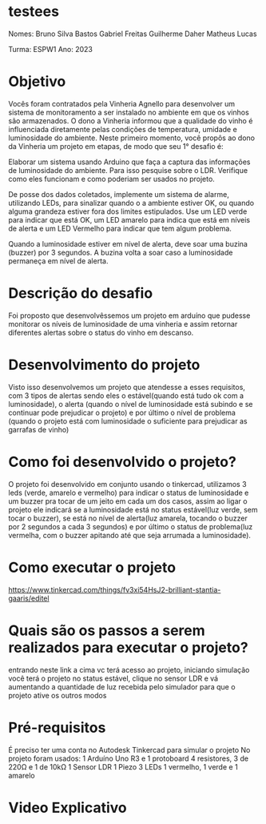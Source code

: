 # testees

Nomes:
Bruno Silva Bastos
Gabriel Freitas
Guilherme Daher
Matheus Lucas

Turma: ESPW1
Ano: 2023

# Objetivo
Vocês foram contratados pela Vinheria Agnello para desenvolver um sistema de monitoramento a ser instalado no ambiente em que os vinhos são armazenados. O dono a Vinheria informou que a qualidade do vinho é influenciada diretamente pelas condições de temperatura, umidade e luminosidade do ambiente. Neste primeiro momento, você propôs ao dono da Vinheria um projeto em etapas, de modo que seu 1° desafio é:

Elaborar um sistema usando Arduino que faça a captura das informações de luminosidade do ambiente. Para isso pesquise sobre o LDR. Verifique como eles funcionam e como poderiam ser usados no projeto.

De posse dos dados coletados, implemente um sistema de alarme, utilizando LEDs, para sinalizar quando o a ambiente estiver OK, ou quando alguma grandeza estiver fora dos limites estipulados. Use um LED verde para indicar que está OK, um LED amarelo para indica que está em níveis de alerta e um LED Vermelho para indicar que tem algum problema.

Quando a luminosidade estiver em nível de alerta, deve soar uma buzina (buzzer) por 3 segundos. A buzina volta a soar caso a luminosidade permaneça em nível de alerta.

# Descrição do desafio
  Foi proposto que desenvolvêssemos um projeto em arduíno que pudesse monitorar os níveis de luminosidade de uma vinheria e assim retornar
diferentes alertas sobre o status do vinho em descanso.

# Desenvolvimento do projeto
  Visto isso desenvolvemos um projeto que atendesse a esses requisitos, com 3 tipos de alertas sendo eles o estável(quando está tudo ok com a luminosidade), o alerta (quando o nível de luminosidade está subindo e se continuar pode prejudicar o projeto) e por último o nível de problema (quando o projeto está com luminosidade o suficiente para prejudicar as garrafas de vinho)

# Como foi desenvolvido o projeto?
  O projeto foi desenvolvido em conjunto usando o tinkercad, utilizamos 3 leds (verde, amarelo e vermelho) para indicar o status de luminosidade e um buzzer pra tocar
de um jeito em cada um dos casos, assim ao ligar o projeto ele indicará se a luminosidade está no status estável(luz verde, sem tocar o buzzer), se está no nível de alerta(luz amarela, tocando o buzzer por 2 segundos a cada 3 segundos) e por último o status de problema(luz vermelha, com o buzzer apitando até que seja arrumada a luminosidade).
  
# Como executar o projeto
  https://www.tinkercad.com/things/fv3xi54HsJ2-brilliant-stantia-gaaris/editel
  
# Quais são os passos a serem realizados para executar o projeto?
  entrando neste link a cima vc terá acesso ao projeto, iniciando simulação você terá o projeto no status estável, clique no sensor LDR e vá aumentando a quantidade de luz recebida pelo simulador para que o projeto ative os outros modos
  
# Pré-requisitos
  É preciso ter uma conta no Autodesk Tinkercad para simular o projeto
No projeto foram usados:
1 Arduíno Uno R3 e 1 protoboard
4 resistores, 3 de 220Ω e 1 de 10kΩ
1 Sensor LDR
1 Piezo
3 LEDs 1 vermelho, 1 verde e 1 amarelo 
  
# Video Explicativo
  
  
